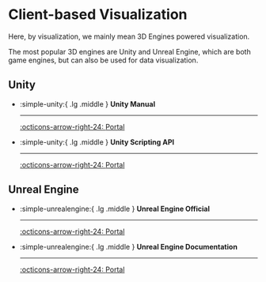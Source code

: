 # Client-based Visualization

Here, by visualization, we mainly mean 3D Engines powered visualization.

The most popular 3D engines are Unity and Unreal Engine, which are both game engines, but can also be used for data visualization.

## Unity
<div class="grid cards" markdown>

-   :simple-unity:{ .lg .middle } __Unity Manual__

    ---

    [:octicons-arrow-right-24: <a href="https://docs.unity3d.com/Manual/index.html" target="_blank"> Portal </a>](#)

-   :simple-unity:{ .lg .middle } __Unity Scripting API__
    
    ---

    [:octicons-arrow-right-24: <a href="https://docs.unity3d.com/ScriptReference/index.html" target="_blank"> Portal </a>](#)

</div>


## Unreal Engine

<div class="grid cards" markdown>

-   :simple-unrealengine:{ .lg .middle } __Unreal Engine Official__

    ---

    [:octicons-arrow-right-24: <a href="https://www.unrealengine.com/en-US" target="_blank"> Portal </a>](#)

-   :simple-unrealengine:{ .lg .middle } __Unreal Engine Documentation__    

    ---

    [:octicons-arrow-right-24: <a href="https://docs.unrealengine.com/en-US/index.html" target="_blank"> Portal </a>](#)

</div>